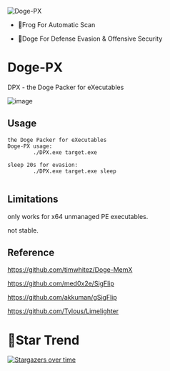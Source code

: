 ![Doge-PX](https://socialify.git.ci/timwhitez/Doge-PX/image?description=1&font=Raleway&forks=1&issues=1&language=1&logo=https%3A%2F%2Favatars1.githubusercontent.com%2Fu%2F36320909&owner=1&pattern=Circuit%20Board&stargazers=1&theme=Light)

- 🐸Frog For Automatic Scan

- 🐶Doge For Defense Evasion & Offensive Security


# Doge-PX
DPX - the Doge Packer for eXecutables

![image](https://user-images.githubusercontent.com/36320909/145671198-50c86925-030f-4a4a-8b2c-a1a3f458f559.png)


## Usage
```
the Doge Packer for eXecutables
Doge-PX usage:
        ./DPX.exe target.exe

sleep 20s for evasion:
        ./DPX.exe target.exe sleep
        
```

## Limitations
only works for x64 unmanaged PE executables.  

not stable.


## Reference
https://github.com/timwhitez/Doge-MemX

https://github.com/med0x2e/SigFlip

https://github.com/akkuman/gSigFlip

https://github.com/Tylous/Limelighter


# 🚀Star Trend

[![Stargazers over time](https://starchart.cc/timwhitez/Doge-PX.svg)](https://starchart.cc/timwhitez/Doge-PX)

